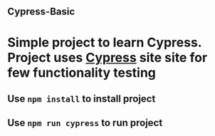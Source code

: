 ## Cypress-Basic
# Simple project to learn Cypress. Project uses  [Cypress](https://docs.cypress.io) site site for few functionality testing 
## Use ```npm install``` to install project
## Use ```npm run cypress``` to run project
